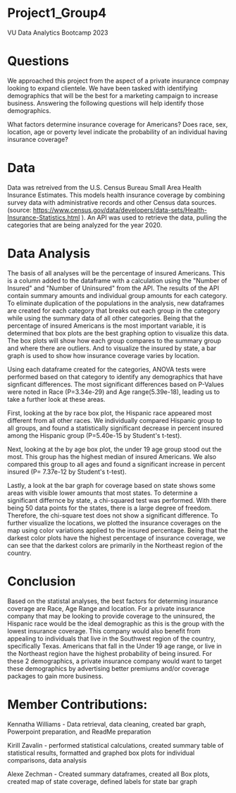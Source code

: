 # Project1_Group4
VU Data Analytics Bootcamp 2023

# Questions
We approached this project from the aspect of a private insurance compnay looking to expand clientele. We have been tasked with identifying demographics that will be the best for a marketing campaign to increase business. Answering the following questions will help identify those demographics. 

What factors determine insurance coverage for Americans? Does race, sex, location, age or poverty level indicate the probability of an individual having insurance coverage? 

# Data
Data was retreived from the U.S. Census Bureau Small Area Health Insurance Estimates. This models health insurance coverage by combining survey data with administrative records and other Census data sources.(source: https://www.census.gov/data/developers/data-sets/Health-Insurance-Statistics.html ). An API was used to retrieve the data, pulling the categories that are being analyzed for the year 2020.

# Data Analysis
The basis of all analyses will be the percentage of insured Americans. This is a column added to the dataframe with a calculation using the "Number of Insured" and "Number of Uninsured" from the API. The results of the API contain summary amounts and individual group amounts for each category. To eliminate duplication of the populations in the analysis, new dataframes are created for each category that breaks out each group in the category while using the summary data of all other categories. Being that the percentage of insured Americans is the most important variable, it is determined that box plots are the best graphing option to visualize this data. The box plots will show how each group compares to the summary group and where there are outliers. And to visualize the insured by state, a bar graph is used to show how insurance coverage varies by location.

Using each dataframe created for the categories, ANOVA tests were performed based on that category to identify any demographics that have signficant differences. The most significant differences based on P-Values were noted in Race (P=3.34e-29) and Age range(5.39e-18), leading us to take a further look at these areas.

First, looking at the by race box plot, the Hispanic race appeared most different from all other races. We individually compared Hispanic group to all groups, and found a statistically significant decrease in percent insured among the Hispanic group (P=5.40e-15 by Student's t-test). 

Next, looking at the by age box plot, the under 19 age group stood out the most. This group has the highest median of insured Americans. We also compared this group to all ages and found a significant increase in percent insured (P= 7.37e-12 by Student's t-test).

Lastly, a look at the bar graph for coverage based on state shows some areas with visible lower amounts that most states. To determine a significant differnce by state, a chi-squared test was performed. With there being 50 data points for the states, there is a large degree of freedom. Therefore, the chi-square test does not show a significant difference. To further visualize the locations, we plotted the insurance coverages on the map using color variations applied to the insured percentage. Being that the darkest color plots have the highest percentage of insurance coverage, we can see that the darkest colors are primarily in the Northeast region of the country.

# Conclusion
Based on the statistal analyses, the best factors for determing insurance coverage are Race, Age Range and location. For a private insurance company that may be looking to provide coverage to the uninsured, the Hispanic race would be the ideal demographic as this is the group with the lowest insurance coverage. This company would also benefit from appealing to individuals that live in the Southwest region of the country, specifically Texas. Americans that fall in the Under 19 age range, or live in the Northeast region have the highest probability of being insured. For these 2 demographics, a private insurance company would want to target these demographics by advertising better premiums and/or coverage packages to gain more business.

# Member Contributions:
Kennatha Williams - Data retrieval, data cleaning, created bar graph, Powerpoint preparation, and ReadMe preparation

Kirill Zavalin - performed statistical calculations, created summary table of statistical results, formatted and graphed box plots for individual comparisons, data analysis

Alexe Zechman - Created summary dataframes, created all Box plots, created map of state coverage, defined labels for state bar graph